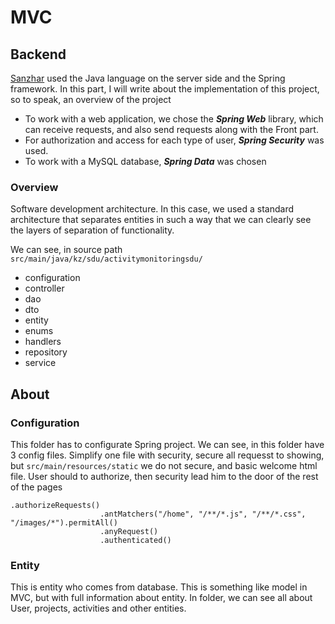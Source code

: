 # MVC

## Backend 

[Sanzhar](https://github.com/zsanzharko) used the Java language on the server side and the Spring framework. In this part, I will write about the implementation of this project, so to speak, an overview of the project

* To work with a web application, we chose the **_Spring Web_** library, which can receive requests, and also send requests along with the Front part.
* For authorization and access for each type of user, **_Spring Security_** was used.
* To work with a MySQL database, **_Spring Data_** was chosen

### Overview

Software development architecture. In this case, we used a standard architecture that separates entities in such a way that we can clearly see the layers of separation of functionality.

We can see, in source path <br>
`src/main/java/kz/sdu/activitymonitoringsdu/`
* configuration
* controller
* dao
* dto
* entity
* enums
* handlers
* repository
* service

## About 
### Configuration

This folder has to configurate Spring project. We can see, in this folder have 3 config files. Simplify one file with security, secure all requesst to showing, but `src/main/resources/static` we do not secure, and basic welcome html file. User should to authorize, then security lead him to the door of the rest of the pages

```
.authorizeRequests()
                    .antMatchers("/home", "/**/*.js", "/**/*.css", "/images/*").permitAll()
                    .anyRequest()
                    .authenticated()
```

### Entity

This is entity who comes from database. This is something like model in MVC, but with full information about entity.
In folder, we can see all about User, projects, activities and other entities.

